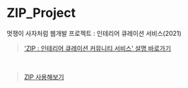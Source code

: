# ZIP_Project
멋쟁이 사자처럼 웹개발 프로젝트 : 인테리어 큐레이션 서비스(2021)

> ['ZIP : 인테리어 큐레이션 커뮤니티 서비스' 설명 바로가기](https://www.notion.so/ZIP-f2763e184f04430082dbdba5b41cb2d6)

<br>

> [ZIP 사용해보기](http://ziphouse.tk/)
